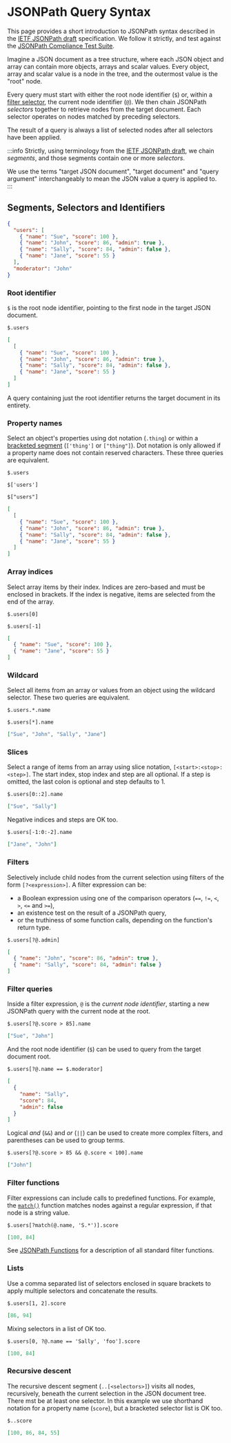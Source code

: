 # JSONPath Query Syntax

This page provides a short introduction to JSONPath syntax described in the [IETF JSONPath draft](https://datatracker.ietf.org/doc/html/draft-ietf-jsonpath-base-20) specification. We follow it strictly, and test against the [JSONPath Compliance Test Suite](https://github.com/jsonpath-standard/jsonpath-compliance-test-suite).

Imagine a JSON document as a tree structure, where each JSON object and array can contain more objects, arrays and scalar values. Every object, array and scalar value is a node in the tree, and the outermost value is the "root" node.

Every query must start with either the root node identifier (`$`) or, within a [filter selector](#filters), the current node identifier (`@`). We then chain JSONPath _selectors_ together to retrieve nodes from the target document. Each selector operates on nodes matched by preceding selectors.

The result of a query is always a list of selected nodes after all selectors have been applied.

:::info
Strictly, using terminology from the [IETF JSONPath draft](https://datatracker.ietf.org/doc/html/draft-ietf-jsonpath-base-20), we chain _segments_, and those segments contain one or more _selectors_.

We use the terms "target JSON document", "target document" and "query argument" interchangeably to mean the JSON value a query is applied to.  
:::

## Segments, Selectors and Identifiers

```json title="Example JSON document"
{
  "users": [
    { "name": "Sue", "score": 100 },
    { "name": "John", "score": 86, "admin": true },
    { "name": "Sally", "score": 84, "admin": false },
    { "name": "Jane", "score": 55 }
  ],
  "moderator": "John"
}
```

### Root identifier

`$` is the root node identifier, pointing to the first node in the target JSON document.

```text title="Example query"
$.users
```

```json title="Example output"
[
  [
    { "name": "Sue", "score": 100 },
    { "name": "John", "score": 86, "admin": true },
    { "name": "Sally", "score": 84, "admin": false },
    { "name": "Jane", "score": 55 }
  ]
]
```

A query containing just the root identifier returns the target document in its entirety.

### Property names

Select an object's properties using dot notation (`.thing`) or within a [bracketed segment](#lists) (`['thing']` or `["thing"]`). Dot notation is only allowed if a property name does not contain reserved characters. These three queries are equivalent.

```text
$.users
```

```text
$['users']
```

```text
$["users"]
```

```json title="Example output"
[
  [
    { "name": "Sue", "score": 100 },
    { "name": "John", "score": 86, "admin": true },
    { "name": "Sally", "score": 84, "admin": false },
    { "name": "Jane", "score": 55 }
  ]
]
```

### Array indices

Select array items by their index. Indices are zero-based and must be enclosed in brackets. If the index is negative, items are selected from the end of the array.

```text title="The first user"
$.users[0]
```

```text title="The last user"
$.users[-1]
```

```json title="Example output"
[
  { "name": "Sue", "score": 100 },
  { "name": "Jane", "score": 55 }
]
```

### Wildcard

Select all items from an array or values from an object using the wildcard selector. These two queries are equivalent.

```text
$.users.*.name
```

```text
$.users[*].name
```

```json title="Example output"
["Sue", "John", "Sally", "Jane"]
```

### Slices

Select a range of items from an array using slice notation, `[<start>:<stop>:<step>]`. The start index, stop index and step are all optional. If a step is omitted, the last colon is optional and step defaults to 1.

```text
$.users[0::2].name
```

```json title="Example output"
["Sue", "Sally"]
```

Negative indices and steps are OK too.

```text
$.users[-1:0:-2].name
```

```json title="Example output"
["Jane", "John"]
```

### Filters

Selectively include child nodes from the current selection using filters of the form `[?<expression>]`. A filter expression can be:

- a Boolean expression using one of the comparison operators (`==`, `!=`, `<`, `>`, `<=` and `>=`),
- an existence test on the result of a JSONPath query,
- or the truthiness of some function calls, depending on the function's return type.

```text
$.users[?@.admin]
```

```json title="Example output"
[
  { "name": "John", "score": 86, "admin": true },
  { "name": "Sally", "score": 84, "admin": false }
]
```

### Filter queries

Inside a filter expression, `@` is the _current node identifier_, starting a new JSONPath query with the current node at the root.

```text
$.users[?@.score > 85].name
```

```json title="Example output"
["Sue", "John"]
```

And the root node identifier (`$`) can be used to query from the target document root.

```text
$.users[?@.name == $.moderator]
```

```json title="Example output"
[
  {
    "name": "Sally",
    "score": 84,
    "admin": false
  }
]
```

Logical _and_ (`&&`) and _or_ (`||`) can be used to create more complex filters, and parentheses can be used to group terms.

```text
$.users[?@.score > 85 && @.score < 100].name
```

```json title="Example output"
["John"]
```

### Filter functions

Filter expressions can include calls to predefined functions. For example, the [`match()`](./jsonpath-functions.md#match) function matches nodes against a regular expression, if that node is a string value.

```text
$.users[?match(@.name, 'S.*')].score
```

```json title="Example output"
[100, 84]
```

See [JSONPath Functions](./jsonpath-functions.md) for a description of all standard filter functions.

### Lists

Use a comma separated list of selectors enclosed in square brackets to apply multiple selectors and concatenate the results.

```text
$.users[1, 2].score
```

```json title="Example output"
[86, 94]
```

Mixing selectors in a list of OK too.

```text
$.users[0, ?@.name == 'Sally', 'foo'].score
```

```json title="Example output"
[100, 84]
```

### Recursive descent

The recursive descent segment (`..[<selectors>]`) visits all nodes, recursively, beneath the current selection in the JSON document tree. There mst be at least one selector. In this example we use shorthand notation for a property name (`score`), but a bracketed selector list is OK too.

```text
$..score
```

```json title=Example output
[100, 86, 84, 55]
```
